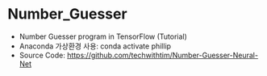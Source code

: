 # Number_Guesser
* Number Guesser program in TensorFlow (Tutorial)
* Anaconda 가상환경 사용: conda activate phillip
* Source Code: https://github.com/techwithtim/Number-Guesser-Neural-Net
